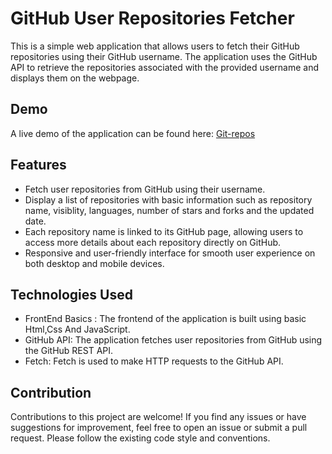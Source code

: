 # GitHub User Repositories Fetcher

This is a simple web application that allows users to fetch their GitHub repositories using their GitHub username. The application uses the GitHub API to retrieve the repositories associated with the provided username and displays them on the webpage.

## Demo

A live demo of the application can be found here: [Git-repos](https://git-repos-now.netlify.app)

## Features

- Fetch user repositories from GitHub using their username.
- Display a list of repositories with basic information such as repository name, visiblity, languages, number of stars and forks and the updated date.
- Each repository name is linked to its GitHub page, allowing users to access more details about each repository directly on GitHub.
- Responsive and user-friendly interface for smooth user experience on both desktop and mobile devices.

## Technologies Used

- FrontEnd Basics : The frontend of the application is built using basic Html,Css And JavaScript.
- GitHub API: The application fetches user repositories from GitHub using the GitHub REST API.
- Fetch: Fetch is used to make HTTP requests to the GitHub API.

## Contribution

Contributions to this project are welcome! If you find any issues or have suggestions for improvement, feel free to open an issue or submit a pull request. Please follow the existing code style and conventions.
